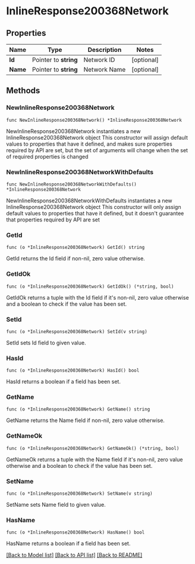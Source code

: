 # InlineResponse200368Network

## Properties

Name | Type | Description | Notes
------------ | ------------- | ------------- | -------------
**Id** | Pointer to **string** | Network ID | [optional] 
**Name** | Pointer to **string** | Network Name | [optional] 

## Methods

### NewInlineResponse200368Network

`func NewInlineResponse200368Network() *InlineResponse200368Network`

NewInlineResponse200368Network instantiates a new InlineResponse200368Network object
This constructor will assign default values to properties that have it defined,
and makes sure properties required by API are set, but the set of arguments
will change when the set of required properties is changed

### NewInlineResponse200368NetworkWithDefaults

`func NewInlineResponse200368NetworkWithDefaults() *InlineResponse200368Network`

NewInlineResponse200368NetworkWithDefaults instantiates a new InlineResponse200368Network object
This constructor will only assign default values to properties that have it defined,
but it doesn't guarantee that properties required by API are set

### GetId

`func (o *InlineResponse200368Network) GetId() string`

GetId returns the Id field if non-nil, zero value otherwise.

### GetIdOk

`func (o *InlineResponse200368Network) GetIdOk() (*string, bool)`

GetIdOk returns a tuple with the Id field if it's non-nil, zero value otherwise
and a boolean to check if the value has been set.

### SetId

`func (o *InlineResponse200368Network) SetId(v string)`

SetId sets Id field to given value.

### HasId

`func (o *InlineResponse200368Network) HasId() bool`

HasId returns a boolean if a field has been set.

### GetName

`func (o *InlineResponse200368Network) GetName() string`

GetName returns the Name field if non-nil, zero value otherwise.

### GetNameOk

`func (o *InlineResponse200368Network) GetNameOk() (*string, bool)`

GetNameOk returns a tuple with the Name field if it's non-nil, zero value otherwise
and a boolean to check if the value has been set.

### SetName

`func (o *InlineResponse200368Network) SetName(v string)`

SetName sets Name field to given value.

### HasName

`func (o *InlineResponse200368Network) HasName() bool`

HasName returns a boolean if a field has been set.


[[Back to Model list]](../README.md#documentation-for-models) [[Back to API list]](../README.md#documentation-for-api-endpoints) [[Back to README]](../README.md)


